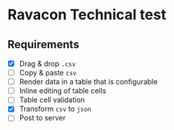 # Ravacon Technical test

## Requirements

- [x] Drag & drop `.csv`
- [ ] Copy & paste `csv`
- [ ] Render data in a table that is configurable
- [ ] Inline editing of table cells
- [ ] Table cell validation
- [x] Transform `csv` to `json`
- [ ] Post to server

